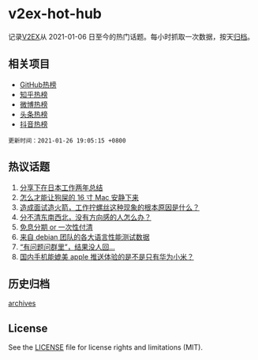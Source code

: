 # v2ex-hot-hub

 记录[V2EX](https://www.v2ex.com/)从 2021-01-06 日至今的热门话题。每小时抓取一次数据，按天[归档](archives)。
 
 ## 相关项目

- [GitHub热榜](https://github.com/lonnyzhang423/github-hot-hub)
- [知乎热榜](https://github.com/lonnyzhang423/zhihu-hot-hub)
- [微博热榜](https://github.com/lonnyzhang423/weibo-hot-hub)
- [头条热榜](https://github.com/lonnyzhang423/toutiao-hot-hub)
- [抖音热榜](https://github.com/lonnyzhang423/douyin-hot-hub)


 `更新时间：2021-01-26 19:05:15 +0800`

## 热议话题

1. [分享下在日本工作两年总结](https://www.v2ex.com/t/748274)
1. [怎么才能让狗屎的 16 寸 Mac 安静下来](https://www.v2ex.com/t/748330)
1. [造成面试造火箭，工作拧螺丝这种现象的根本原因是什么？](https://www.v2ex.com/t/748372)
1. [分不清东南西北，没有方向感的人怎么办？](https://www.v2ex.com/t/748429)
1. [免息分期 or 一次性付清](https://www.v2ex.com/t/748319)
1. [来自 debian 团队的各大语言性能测试数据](https://www.v2ex.com/t/748518)
1. [“有问题问群里”，结果没人回…](https://www.v2ex.com/t/748364)
1. [国内手机能媲美 apple 推送体验的是不是只有华为小米？](https://www.v2ex.com/t/748292)

## 历史归档

[archives](archives)

## License

See the [LICENSE](LICENSE) file for license rights and limitations (MIT).

